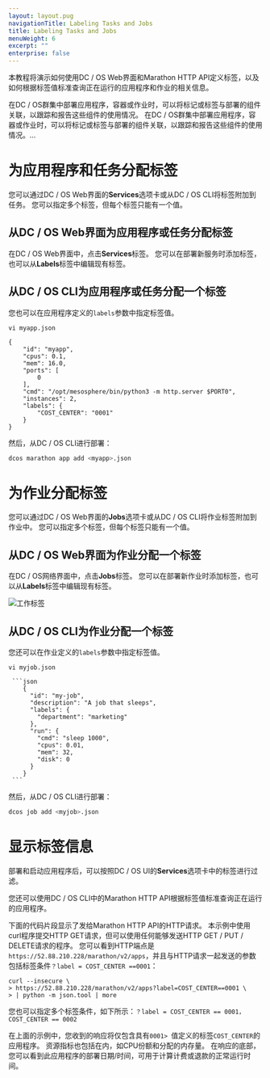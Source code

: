 ```yaml
---
layout: layout.pug
navigationTitle: Labeling Tasks and Jobs
title: Labeling Tasks and Jobs
menuWeight: 6
excerpt: ""
enterprise: false
---
```

<!-- This source repo for this topic is https://github.com/dcos/dcos-docs -->

本教程将演示如何使用DC / OS Web界面和Marathon HTTP API定义标签，以及如何根据标签值标准查询正在运行的应用程序和作业的相关信息。

在DC / OS群集中部署应用程序，容器或作业时，可以将标记或标签与部署的组件关联，以跟踪和报告这些组件的使用情况。 在DC / OS群集中部署应用程序，容器或作业时，可以将标记或标签与部署的组件关联，以跟踪和报告这些组件的使用情况。...

# 为应用程序和任务分配标签

您可以通过DC / OS Web界面的**Services**选项卡或从DC / OS CLI将标签附加到任务。 您可以指定多个标签，但每个标签只能有一个值。

## 从DC / OS Web界面为应用程序或任务分配标签

在DC / OS Web界面中，点击**Services**标签。 您可以在部署新服务时添加标签，也可以从**Labels**标签中编辑现有标签。

## 从DC / OS CLI为应用程序或任务分配一个标签

您也可以在应用程序定义的` labels `参数中指定标签值。

    vi myapp.json
    
    {
        "id": "myapp",
        "cpus": 0.1,
        "mem": 16.0,
        "ports": [
            0
        ],
        "cmd": "/opt/mesosphere/bin/python3 -m http.server $PORT0",
        "instances": 2,
        "labels": {
            "COST_CENTER": "0001"
        }
    }
    

然后，从DC / OS CLI进行部署：

```bash
dcos marathon app add <myapp>.json
```

# 为作业分配标签

您可以通过DC / OS Web界面的**Jobs**选项卡或从DC / OS CLI将作业标签附加到作业中。 您可以指定多个标签，但每个标签只能有一个值。

## 从DC / OS Web界面为作业分配一个标签

在DC / OS网络界面中，点击**Jobs**标签。 您可以在部署新作业时添加标签，也可以从**Labels**标签中编辑现有标签。

![工作标签](/1.10/img/job-label.png)

## 从DC / OS CLI为作业分配一个标签

您还可以在作业定义的` labels `参数中指定标签值。

    vi myjob.json
    
     ```json
        {
          "id": "my-job",
          "description": "A job that sleeps",
          "labels": {
            "department": "marketing"
          },
          "run": {
            "cmd": "sleep 1000",
            "cpus": 0.01,
            "mem": 32,
            "disk": 0
          }
        }
     ```
    

然后，从DC / OS CLI进行部署：

```bash
dcos job add <myjob>.json
```

# 显示标签信息

部署和启动应用程序后，可以按照DC / OS UI的**Services**选项卡中的标签进行过滤。

您还可以使用DC / OS CLI中的Marathon HTTP API根据标签值标准查询正在运行的应用程序。

下面的代码片段显示了发给Marathon HTTP API的HTTP请求。 本示例中使用curl程序提交HTTP GET请求，但可以使用任何能够发送HTTP GET / PUT / DELETE请求的程序。 您可以看到HTTP端点是` https://52.88.210.228/marathon/v2/apps `，并且与HTTP请求一起发送的参数包括标签条件`？label = COST_CENTER ==0001`：

    curl --insecure \
    > https://52.88.210.228/marathon/v2/apps?label=COST_CENTER==0001 \
    > | python -m json.tool | more
    

您也可以指定多个标签条件，如下所示：`？label = COST_CENTER == 0001，COST_CENTER == 0002 `

在上面的示例中，您收到的响应将仅包含具有`0001> `值定义的标签` COST_CENTER `的应用程序。 资源指标也包括在内，如CPU份额和分配的内存量。 在响应的底部，您可以看到此应用程序的部署日期/时间，可用于计算计费或退款的正常运行时间。